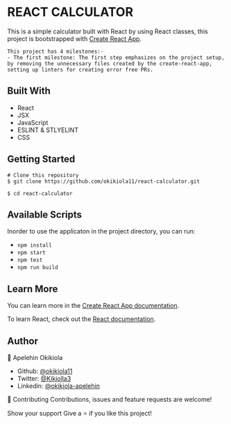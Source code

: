 # REACT CALCULATOR

This is a simple calculator built with React by using React classes, this project is bootstrapped with [Create React App](https://github.com/facebook/create-react-app).

```
This project has 4 milestones:-
- The first milestone: The first step emphasizes on the project setup, by removing the unnecessary files created by the create-react-app, setting up linters for creating error free PRs.
```

## Built With
- React
- JSX
- JavaScript
- ESLINT & STLYELINT
- CSS

## Getting Started
```
# Clone this repository
$ git clone https://github.com/okikiola11/react-calculator.git

$ cd react-calculator
```

## Available Scripts

Inorder to use the applicaton in the project directory, you can run:

- `npm install`
- `npm start`
- `npm test`
- `npm run build`

## Learn More

You can learn more in the [Create React App documentation](https://facebook.github.io/create-react-app/docs/getting-started).

To learn React, check out the [React documentation](https://reactjs.org/).


## Author

👤 Apelehin Okikiola

- Github: [@okikiola11](https://github.com/okikiola11)
- Twitter: [@Kikiolla3](https://twitter.com/Kikiolla3)
- Linkedin: [@okikiola-apelehin](https://www.linkedin.com/in/okikiola-apelehin-459008122/)


🤝 Contributing Contributions, issues and feature requests are welcome!

Show your support Give a ⭐️ if you like this project!
